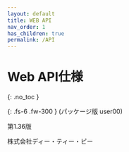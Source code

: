 ```yaml
---
layout: default
title: WEB API
nav_order: 1
has_children: true
permalink: /API
---
```


# Web API仕様
{: .no_toc }


{: .fs-6 .fw-300 }
 (パッケージ版 user00)



 第1.36版


 株式会社ディー・ティー・ピー
 